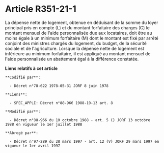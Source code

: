 # Article R351-21-1

La dépense nette de logement, obtenue en déduisant de la somme du loyer principal pris en compte (L) et du montant
forfaitaire des charges (C) le montant mensuel de l'aide personnalisée due aux locataires, doit être au moins égale à un
minimum forfaitaire (M) dont le montant est fixé par arrêté conjoint des ministres chargés du logement, du budget, de la
sécurité sociale et de l'agriculture. Lorsque la dépense nette de logement est inférieure au minimum forfaitaire, il est
appliqué au montant mensuel de l'aide personnalisée un abattement égal à la différence constatée.

**Liens relatifs à cet article**

	**Codifié par**:

	  - Décret n°78-622 1978-05-31 JORF 8 juin 1978

	**Liens**:

	  - SPEC_APPLI: Décret n°88-966 1988-10-13 art. 8

	**Modifié par**:

	  - Décret n°88-966 du 10 octobre 1988 - art. 5 () JORF 13 octobre 1988 en vigueur le 1er juillet 1988

	**Abrogé par**:

	  - Décret n°97-289 du 28 mars 1997 - art. 12 (V) JORF 29 mars 1997 en vigueur le 1er avril 1997
